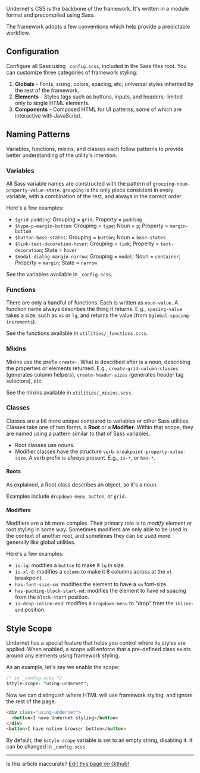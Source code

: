 Undernet's CSS is the backbone of the framework. It's written in a module format and precompiled using Sass.

The framework adopts a few conventions which help provide a predictable workflow. 

## Configuration

Configure all Sass using `_config.scss`, included in the Sass files root. You can customize three categories of framework styling:

1. **Globals** - Fonts, sizing, colors, spacing, etc; universal styles inherited by the rest of the framework.
2. **Elements** - Styles tags such as buttons, inputs, and headers; limited only to single HTML elements.
3. **Components** - Composed HTML for UI patterns, some of which are interactive with JavaScript.

## Naming Patterns

Variables, functions, mixins, and classes each follow patterns to provide better understanding of the utility's intention.

### Variables

All Sass variable names are constructed with the pattern of `grouping-noun-property-value-state`. `grouping` is the only piece consistent in every variable, with a combination of the rest, and always in the correct order.

Here's a few examples:

- `$grid-padding`: Grouping = `grid`; Property = `padding`
- `$type-p-margin-bottom`:  Grouping = `type`; Noun = `p`; Property = `margin-bottom`
- `$button-base-states`: Grouping = `button`; Noun = `base-states`
- `$link-text-decoration-hover`: Grouping = `link`; Property = `text-decoration`; State = `hover`
- `$modal-dialog-margin-narrow`: Grouping = `modal`; Noun = `container`; Property = `margin`; State = `narrow`

See the variables available in `_config.scss`.

### Functions

There are only a handful of functions. Each is written as `noun-value`. A function name always describes the thing it returns. E.g., `spacing-value` takes a size, such as `xs` or `lg`, and returns the value (from `$global-spacing-increments`). 

See the functions available in `utilities/_functions.scss`.

### Mixins

Mixins use the prefix `create-`. What is described after is a noun, describing the properties or elements returned. E.g., `create-grid-column-classes` (generates column helpers), `create-header-sizes` (generates header tag selectors), etc. 

See the mixins available in `utilities/_mixins.scss`.

### Classes

Classes are a bit more unique compared to variables or other Sass utilities. Classes take one of two forms, a **Root** or a **Modifier**. Within that scope, they are named using a pattern similar to that of Sass variables.

- Root classes use nouns.
- Modifier classes have the structure `verb-breakpoint-property-value-size`. A verb prefix is _always_ present. E.g., `is-*`, or `has-*`.

#### Roots

As explained, a Root class describes an object, so it's a noun.

Examples include `dropdown-menu`, `button`, or `grid`.

#### Modifiers

Modifiers are a bit more complex. Their primary role is to _modify_ element or root styling in some way. Sometimes modifiers are only able to be used in the context of another root, and sometimes they can be used more generally like global utilities.

Here's a few examples:

- `is-lg`: modifies a `button` to make it `lg` in size.
- `is-xl-8`: modifies a `column` to make it 8 columns across at the `xl` breakpoint.
- `has-font-size-sm`: modifies the element to have a `sm` font-size.
- `has-padding-block-start-md`: modifies the element to have `md` spacing from the `block-start` position.
- `is-drop-inline-end`: modifies a `dropdown-menu` to "drop" from the `inline-end` position.

## Style Scope

Undernet has a special feature that helps you control where its styles are applied. When enabled, a scope will enforce that a pre-defined class exists around any elements using framework styling.

As an example, let's say we enable the scope:

```css
/* in _config.scss */
$style-scope: "using-undernet";
```

Now we can distinguish where HTML will use framework styling, and ignore the rest of the page.

```html
<div class="using-undernet">
  <button>I have Undernet styling</button>
</div>
<button>I have native browser button</button>
```

By default, the `$style-scope` variable is set to an empty string, disabling it. It can be changed in `_config.scss`.

---
<p class="has-text-end">Is this article inaccurate? <a href="https://github.com/geotrev/undernet/tree/master/app/docs/css.md">Edit this page on Github!</a></p>
